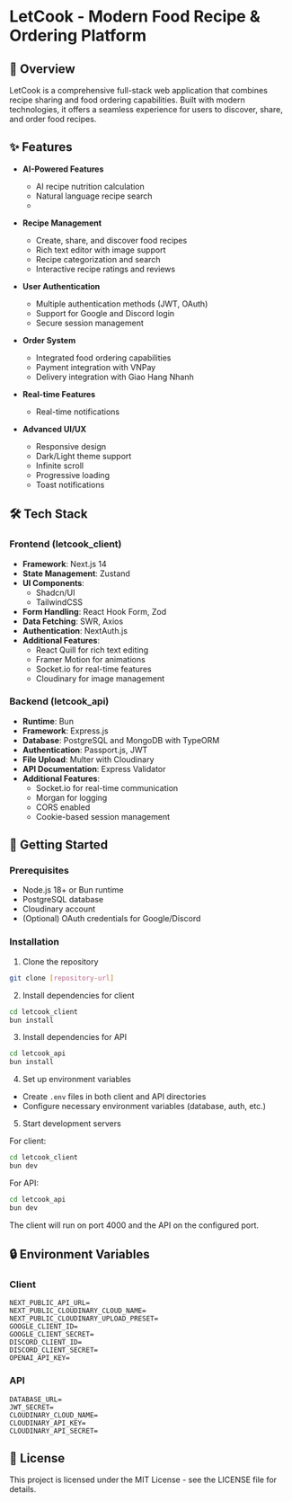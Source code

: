 # LetCook - Modern Food Recipe & Ordering Platform

## 🍳 Overview

LetCook is a comprehensive full-stack web application that combines recipe sharing and food ordering capabilities. Built with modern technologies, it offers a seamless experience for users to discover, share, and order food recipes.

## ✨ Features

- **AI-Powered Features**
  - AI recipe nutrition calculation
  - Natural language recipe search
  - 
- **Recipe Management**
  - Create, share, and discover food recipes
  - Rich text editor with image support
  - Recipe categorization and search
  - Interactive recipe ratings and reviews

- **User Authentication**
  - Multiple authentication methods (JWT, OAuth)
  - Support for Google and Discord login
  - Secure session management

- **Order System**
  - Integrated food ordering capabilities
  - Payment integration with VNPay
  - Delivery integration with Giao Hang Nhanh

- **Real-time Features**
  - Real-time notifications

- **Advanced UI/UX**
  - Responsive design
  - Dark/Light theme support
  - Infinite scroll
  - Progressive loading
  - Toast notifications

## 🛠 Tech Stack

### Frontend (letcook_client)
- **Framework**: Next.js 14
- **State Management**: Zustand
- **UI Components**: 
  - Shadcn/UI
  - TailwindCSS
- **Form Handling**: React Hook Form, Zod
- **Data Fetching**: SWR, Axios
- **Authentication**: NextAuth.js
- **Additional Features**:
  - React Quill for rich text editing
  - Framer Motion for animations
  - Socket.io for real-time features
  - Cloudinary for image management

### Backend (letcook_api)
- **Runtime**: Bun
- **Framework**: Express.js
- **Database**: PostgreSQL and MongoDB with TypeORM
- **Authentication**: Passport.js, JWT
- **File Upload**: Multer with Cloudinary
- **API Documentation**: Express Validator
- **Additional Features**:
  - Socket.io for real-time communication
  - Morgan for logging
  - CORS enabled
  - Cookie-based session management

## 🚀 Getting Started

### Prerequisites
- Node.js 18+ or Bun runtime
- PostgreSQL database
- Cloudinary account
- (Optional) OAuth credentials for Google/Discord

### Installation

1. Clone the repository
```bash
git clone [repository-url]
```

2. Install dependencies for client
```bash
cd letcook_client
bun install
```

3. Install dependencies for API
```bash
cd letcook_api
bun install
```

4. Set up environment variables
- Create `.env` files in both client and API directories
- Configure necessary environment variables (database, auth, etc.)

5. Start development servers

For client:
```bash
cd letcook_client
bun dev
```

For API:
```bash
cd letcook_api
bun dev
```

The client will run on port 4000 and the API on the configured port.

## 🔒 Environment Variables

### Client
```env
NEXT_PUBLIC_API_URL=
NEXT_PUBLIC_CLOUDINARY_CLOUD_NAME=
NEXT_PUBLIC_CLOUDINARY_UPLOAD_PRESET=
GOOGLE_CLIENT_ID=
GOOGLE_CLIENT_SECRET=
DISCORD_CLIENT_ID=
DISCORD_CLIENT_SECRET=  
OPENAI_API_KEY=
```

### API
```env
DATABASE_URL=
JWT_SECRET=
CLOUDINARY_CLOUD_NAME=
CLOUDINARY_API_KEY=
CLOUDINARY_API_SECRET=
```

## 📝 License

This project is licensed under the MIT License - see the LICENSE file for details.
